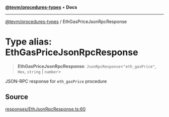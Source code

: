 [**@tevm/procedures-types**](../README.md) • **Docs**

***

[@tevm/procedures-types](../globals.md) / EthGasPriceJsonRpcResponse

# Type alias: EthGasPriceJsonRpcResponse

> **EthGasPriceJsonRpcResponse**: `JsonRpcResponse`\<`"eth_gasPrice"`, `Hex`, `string` \| `number`\>

JSON-RPC response for `eth_gasPrice` procedure

## Source

[responses/EthJsonRpcResponse.ts:60](https://github.com/evmts/tevm-monorepo/blob/main/packages/procedures-types/src/responses/EthJsonRpcResponse.ts#L60)
